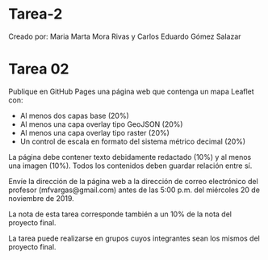 # Tarea-2
Creado por: Maria Marta Mora Rivas y Carlos Eduardo Gómez Salazar

<h1>Tarea 02</h1>

<p>Publique en GitHub Pages una página web que contenga un mapa Leaflet con:</p>

<ul>
<li>Al menos dos capas base (20%)</li>
<li>Al menos una capa overlay tipo GeoJSON (20%)</li>
<li>Al menos una capa overlay tipo raster (20%)</li>
<li>Un control de escala en formato del sistema métrico decimal (20%)</li>
</ul>

<p>La página debe contener texto debidamente redactado (10%) y al menos una imagen (10%). Todos los contenidos deben guardar relación entre sí.</p>

<p>Envíe la dirección de la página web a la dirección de correo electrónico del profesor (mfvargas@gmail.com) antes de las 5:00 p.m. del miércoles 20 de noviembre de 2019.</p>

<p>La nota de esta tarea corresponde también a un 10% de la nota del proyecto final.</p>

<p>La tarea puede realizarse en grupos cuyos integrantes sean los mismos del proyecto final.</p>
